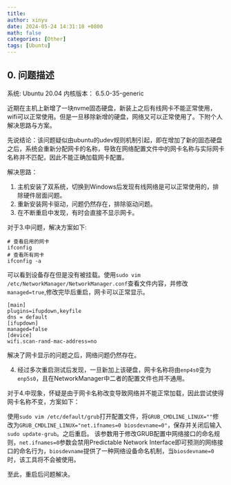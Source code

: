 ```yaml
---
title: 
author: xinyu
date: 2024-05-24 14:31:18 +0800
math: false
categories: [Other]
tags: [Ubuntu]
---
```


## 0. 问题描述

系统: Ubuntu 20.04
内核版本： 6.5.0-35-generic

近期在主机上新增了一块nvme固态硬盘，新装上之后有线网卡不能正常使用，wifi可以正常使用。但是一旦移除新增的硬盘，网络又可以正常使用了。下附个人解决思路与方案。

先说结论：该问题疑似由ubuntu的udev规则机制引起，即在增加了新的固态硬盘之后，系统会重新分配网卡的名称，导致在网络配置文件中的网卡名称与实际网卡名称并不匹配，因此不能正确加载网卡配置。

解决思路：

1. 主机安装了双系统，切换到Windows后发现有线网络是可以正常使用的，排除硬件层面问题。
2. 重新安装网卡驱动，问题仍然存在，排除驱动问题。
3. 在不断重启中发现，有时会直接不显示网卡。

对于3.中问题，解决方案如下:
```shell
# 查看启用的网卡
ifconfig
# 查看所有网卡
ifconfig -a

```
可以看到设备存在但是没有被挂载。使用`sudo vim /etc/NetworkManager/NetworkManager.conf`查看文件内容，并修改`managed=true`,修改完毕后重启，网卡可以正常显示。

```shell
[main]                                                                      
plugins=ifupdown,keyfile
dns = default
[ifupdown]
managed=false
[device]
wifi.scan-rand-mac-address=no
```

解决了网卡显示的问题之后，网络问题仍然存在。

4. 经过多次重启测试后发现，一旦新加上该硬盘，网卡名称将由`enp4s0`变为`enp5s0`，且在NetworkManager中二者的配置文件也并不通用。

对于4.中现象，怀疑是由于网卡名称改变导致网络并不能正常加载，因此尝试使得网卡名称不变，方案如下：

使用`sudo vim /etc/default/grub`打开配置文件，将`GRUB_CMDLINE_LINUX=""`修改为`GRUB_CMDLINE_LINUX="net.ifnames=0 biosdevname=0"`，保存并关闭后输入`sudo update-grub`。之后重启。
该参数用于修改GRUB配置中网络接口的命名规则，`net.ifnames=0`参数会禁用Predictable Network Interface即可预测的网络接口的命名行为，`biosdevname`提供了一种网络设备命名机制，当`biosdevname=0`时，该工具将不会被使用。

至此，重启后问题解决。